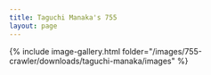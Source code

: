```yaml
---
title: Taguchi Manaka's 755
layout: page
---
```


{% include image-gallery.html folder="/images/755-crawler/downloads/taguchi-manaka/images" %}
